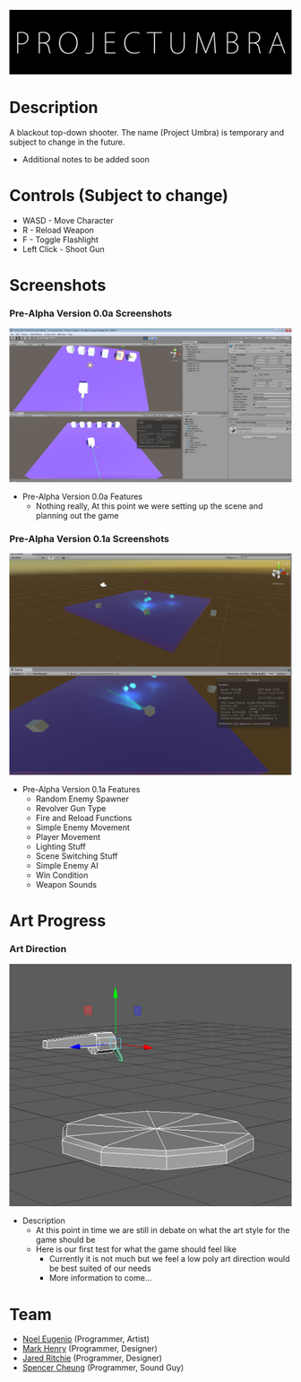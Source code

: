![PROJECT UMBRA](https://raw.githubusercontent.com/Shiro-/Project-Umbra/master/Images/coolpic.png)

# Description
A blackout top-down shooter. The name (Project Umbra) is temporary and subject to change in the future.
* Additional notes to be added soon

# Controls (Subject to change)
* WASD - Move Character
* R - Reload Weapon
* F - Toggle Flashlight
* Left Click - Shoot Gun

# Screenshots
### Pre-Alpha Version 0.0a Screenshots
![Pre-Alpha Version 0.0a](https://raw.githubusercontent.com/Shiro-/Project-Umbra/master/Images/Screenshot000.png)
* Pre-Alpha Version 0.0a Features
  - Nothing really, At this point we were setting up the scene and planning out the game

### Pre-Alpha Version 0.1a Screenshots
![Pre-Alpha Version 0.1a](https://raw.githubusercontent.com/Shiro-/Project-Umbra/master/Images/Screenshot001.png)
* Pre-Alpha Version 0.1a Features
  - Random Enemy Spawner
  - Revolver Gun Type
  - Fire and Reload Functions
  - Simple Enemy Movement
  - Player Movement
  - Lighting Stuff
  - Scene Switching Stuff
  - Simple Enemy AI
  - Win Condition
  - Weapon Sounds
  
# Art Progress
### Art Direction
![Maya Image](https://raw.githubusercontent.com/Shiro-/Project-Umbra/master/Images/Maya001.png)
* Description
  - At this point in time we are still in debate on what the art style for the game should be
  - Here is our first test for what the game should feel like
    - Currently it is not much but we feel a low poly art direction would be best suited of our needs
    - More information to come...

# Team
* [Noel Eugenio](https://github.com/Shiro-) (Programmer, Artist)
* [Mark Henry](https://github.com/Slyferzz) (Programmer, Designer)
* [Jared Ritchie](https://github.com/1000Mega) (Programmer, Designer)
* [Spencer Cheung](https://github.com/Spenzaur) (Programmer, Sound Guy)
